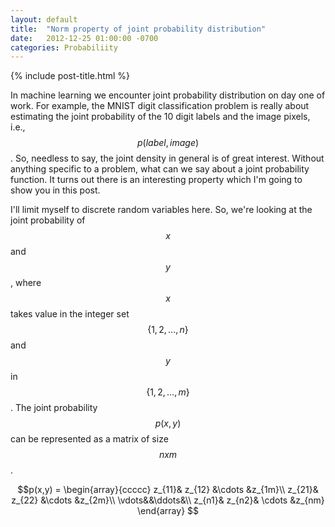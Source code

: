 ```yaml
---
layout: default
title:  "Norm property of joint probability distribution"
date:   2012-12-25 01:00:00 -0700
categories: Probabiliity
---
```


{% include post-title.html %}

In machine learning we encounter joint probability distribution on day one of work. For example, the MNIST digit classification problem is really about estimating the joint probability of the 10 digit labels and the image pixels, i.e., $$p(label, image)$$. So, needless to say, the joint density in general is of great interest. Without anything specific to a problem, what can we say about a joint probability function. It turns out there is an interesting property which I'm going to show you in this post.

I'll limit myself to discrete random variables here. So, we're looking at the joint probability of $$x$$ and $$y$$, where $$x$$ takes value in the integer set $$\{1,2,\ldots, n\}$$ and $$y$$ in $$\{1,2,\dots,m\}$$. The joint probability $$p(x,y)$$ can be represented as a matrix of size $$n x m$$.

$$p(x,y) = 
         \begin{array}{ccccc}
           z_{11}& z_{12} &\cdots &z_{1m}\\
           z_{21}& z_{22} &\cdots &z_{2m}\\
           \vdots&&\ddots&\\
           z_{n1}& z_{n2}& \cdots &z_{nm}
           \end{array}
$$












